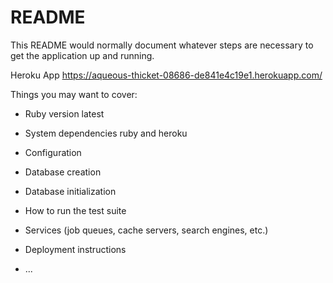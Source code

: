 # README

This README would normally document whatever steps are necessary to get the
application up and running.

Heroku App https://aqueous-thicket-08686-de841e4c19e1.herokuapp.com/


Things you may want to cover:

* Ruby version latest

* System dependencies ruby and heroku

* Configuration

* Database creation

* Database initialization

* How to run the test suite

* Services (job queues, cache servers, search engines, etc.)

* Deployment instructions

* ...
